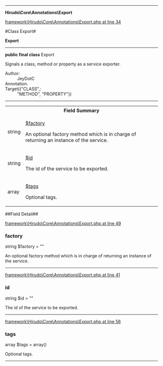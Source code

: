 

- - -

**Hirudo\Core\Annotations\Export**


<a href="https://github.com/JeyDotC/Hirudo/blob/make-composer-compatible/framework/Hirudo/Core/Annotations/Export.php#L34" target='_blank'>framework\Hirudo\Core\Annotations\Export.php at line 34</a>

#Class Export#

**Export**




- - -

<p><strong>public final  class</strong> <span>Export</span></p>

<div class="comment" id="overview_description"><p>Signals a class, method or property as a service exporter.</p></div>

<dl>
<dt>Author:</dt>
<dd>JeyDotC</dd>
<dt>Annotation.</dt>
<dt>Target({"CLASS",:</dt>
<dd>"METHOD", "PROPERTY"})</dd>
</dl>


<hr />



<table id="summary_field">
<tr><th colspan="2">Field Summary</th></tr>
<tr>
<td><span class='k'></span> <span class='nx'>string</span></td>
<td class="description"><p class="name" ><a href="https://github.com/JeyDotC/Hirudo-docs/blob/master/Hirudo/Core/Annotations/Export.md#factory"> $factory</a>
                                </p><p class="description">An optional factory method which is in charge of returning
an instance of the service.</p></td>
</tr>
<tr>
<td><span class='k'></span> <span class='nx'>string</span></td>
<td class="description"><p class="name" ><a href="https://github.com/JeyDotC/Hirudo-docs/blob/master/Hirudo/Core/Annotations/Export.md#id"> $id</a>
                                </p><p class="description">The id of the service to be exported.</p></td>
</tr>
<tr>
<td><span class='k'></span> <span class='nx'>array</span></td>
<td class="description"><p class="name" ><a href="https://github.com/JeyDotC/Hirudo-docs/blob/master/Hirudo/Core/Annotations/Export.md#tags"> $tags</a>
                                </p><p class="description">Optional tags.</p></td>
</tr>
</table>

##Field Detail##

<a href="https://github.com/JeyDotC/Hirudo/blob/make-composer-compatible/framework/Hirudo/Core/Annotations/Export.php#L49" target='_blank'>framework\Hirudo\Core\Annotations\Export.php at line 49</a>

<h3 id="factory">factory</h3>
<span class='k'></span> <span class='nx'>string</span><span class='no'> $factory</span><span class='o'> = &quot;&quot;</span>

<div class="details">
<p>An optional factory method which is in charge of returning
an instance of the service.</p>
</div>

- - -


<a href="https://github.com/JeyDotC/Hirudo/blob/make-composer-compatible/framework/Hirudo/Core/Annotations/Export.php#L41" target='_blank'>framework\Hirudo\Core\Annotations\Export.php at line 41</a>

<h3 id="id">id</h3>
<span class='k'></span> <span class='nx'>string</span><span class='no'> $id</span><span class='o'> = &quot;&quot;</span>

<div class="details">
<p>The id of the service to be exported.</p>
</div>

- - -


<a href="https://github.com/JeyDotC/Hirudo/blob/make-composer-compatible/framework/Hirudo/Core/Annotations/Export.php#L56" target='_blank'>framework\Hirudo\Core\Annotations\Export.php at line 56</a>

<h3 id="tags">tags</h3>
<span class='k'></span> <span class='nx'>array</span><span class='no'> $tags</span><span class='o'> = array()</span>

<div class="details">
<p>Optional tags.</p>
</div>

- - -

